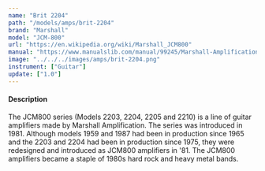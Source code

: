 ```yaml
---
name: "Brit 2204"
path: "/models/amps/brit-2204"
brand: "Marshall"
model: "JCM-800"
url: "https://en.wikipedia.org/wiki/Marshall_JCM800"
manual: "https://www.manualslib.com/manual/99245/Marshall-Amplification-Jcm800.html"
image: "../../../images/amps/brit-2204.png"
instrument: ["Guitar"]
update: ["1.0"]
---
```

#### Description
The JCM800 series (Models 2203, 2204, 2205 and 2210) is a line of guitar amplifiers made by Marshall Amplification. The series was introduced in 1981. Although models 1959 and 1987 had been in production since 1965 and the 2203 and 2204 had been in production since 1975, they were redesigned and introduced as JCM800 amplifiers in '81. The JCM800 amplifiers became a staple of 1980s hard rock and heavy metal bands. 